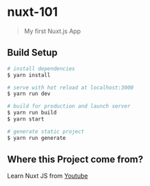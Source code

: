 # nuxt-101

> My first Nuxt.js App

## Build Setup

``` bash
# install dependencies
$ yarn install

# serve with hot reload at localhost:3000
$ yarn run dev

# build for production and launch server
$ yarn run build
$ yarn start

# generate static project
$ yarn run generate
```

## Where this Project come from?

Learn Nuxt JS from [Youtube](https://www.youtube.com/watch?v=nteDXuqBfn0)
